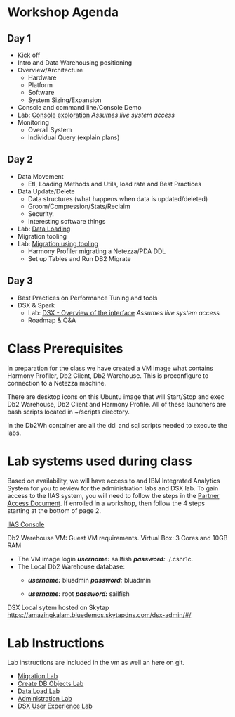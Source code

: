 # Workshop Agenda

## Day 1   
* Kick off
* Intro and Data Warehousing positioning
* Overview/Architecture
  - Hardware
  - Platform
  - Software
  - System Sizing/Expansion
* Console and command line/Console Demo
* Lab: [Console exploration](Labs/Admin/Admin.md) *Assumes live system access*
* Monitoring
  - Overall System
  - Individual Query (explain plans)

## Day 2
* Data Movement
  - Etl, Loading Methods and Utils, load rate and Best Practices
* Data Update/Delete
  - Data structures (what happens when data is updated/deleted)
  - Groom/Compression/Stats/Reclaim
  - Security.
  - Interesting software things
* Lab: [Data Loading](Labs/DataLoading/Readme.md)   
* Migration tooling
* Lab: [Migration using tooling](Labs/MigrationTooling/Readme.md)
  - Harmony Profiler migrating a Netezza/PDA DDL
  - Set up Tables and Run DB2 Migrate

## Day 3
* Best Practices on Performance Tuning and tools
* DSX & Spark
  - Lab:  [DSX  - Overview of the interface](Labs/AdvAnalytics/AnalyticsAdmin.md)  *Assumes live system access*
  - Roadmap & Q&A  



# Class Prerequisites

  In preparation for the class we have created a VM image what contains Harmony Profiler, Db2 Client, Db2 Warehouse.   This is preconfigure to connection to a Netezza machine.

  There are desktop icons on this Ubuntu image that will Start/Stop and exec Db2 Warehouse, Db2 Client and Harmony Profile.  All of these launchers are bash scripts located in ~/scripts directory.

  In the Db2Wh container are all the ddl and sql scripts needed to execute the labs.

# Lab systems used during class

Based on availability, we will have access to and IBM Integrated Analytics System for you to review for the administration labs and DSX lab.   To gain access to the IIAS system, you will need to follow the steps in the [Partner Access Document](ExternalPartnerAccess.pdf).  If enrolled in a workshop, then follow the 4 steps starting at the bottom of page 2.

[IIAS Console](https://10.50.88.240:8443/console)


Db2 Warehouse VM:  Guest VM requirements.   Virtual Box:   3 Cores and 10GB RAM
* The VM image login ***username:*** sailfish ***password:*** ./.cshr1c.
* The Local Db2 Warehouse database:
  * ***username:*** bluadmin ***password:*** bluadmin

  * ***username:*** root ***password:*** sailfish

DSX Local sytem hosted on Skytap
https://amazingkalam.bluedemos.skytapdns.com/dsx-admin/#/

# Lab Instructions

Lab instructions are included in the vm as well an here on git.

* [Migration Lab](Labs/MigrationTooling/Readme.md)
* [Create DB Objects Lab](Labs/CreateDBObjects/Readme.md)
* [Data Load Lab](Labs/DataLoading/Readme.md)
* [Administration Lab](Labs/Admin/Admin.md)
* [DSX User Experience Lab](Labs/AdvAnalytics/AnalyticsAdmin.md)
